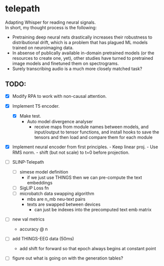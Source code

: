 # telepath
Adapting Whisper for reading neural signals. \
In short, my thought process is the following:
- Pretraining deep neural nets drastically increases their robustness to distributional drift, which is a problem that has plagued ML models trained on neuroimaging data.
- In absense of publically available in-domain pretrained models (or the resources to create one, yet), other studies have turned to pretrained image models and finetuned them on spectrograms.
- Surely transcribing audio is a much more closely matched task?

## TODO:
- [x] Modify RPA to work with non-causal attention.
- [x] Implement T5 encoder.
    - [x] Make test.
        - Auto model divergence analyser
            - receive maps from module names between models, and input/output to tensor functions, and install hooks to save the tensors and then load and compare them for each module
- [x] Implement neural encoder from first principles.
        - Keep linear proj.
        - Use RMS norm.
        - shift (but not scale) to t=0 before projection.
- [ ] SLINP-Telepath
    - [ ] simese model definition
        - if we just use THINGS then we can pre-compute the text embeddings
    - [ ] SigLIP Loss fn
    - [ ] microbatch data swapping algorithm
        - mbs are n_mb neu-text pairs
        - texts are swapped between devices
            - can just be indexes into the precomputed text emb matrix
- [ ] new val metrics
    - accuracy @ n 
- [ ] add THINGS-EEG data (50ms)
    - add shift for forward so that epoch always begins at constant point

- [ ] figure out what is going on with the generation tables?
